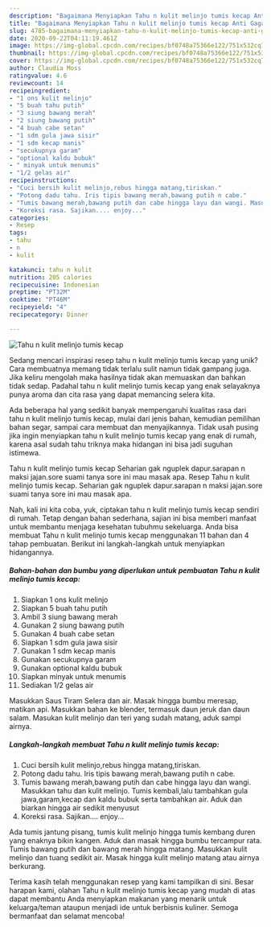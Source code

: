 ```yaml
---
description: "Bagaimana Menyiapkan Tahu n kulit melinjo tumis kecap Anti Gagal"
title: "Bagaimana Menyiapkan Tahu n kulit melinjo tumis kecap Anti Gagal"
slug: 4785-bagaimana-menyiapkan-tahu-n-kulit-melinjo-tumis-kecap-anti-gagal
date: 2020-09-22T04:11:19.461Z
image: https://img-global.cpcdn.com/recipes/bf0748a75366e122/751x532cq70/tahu-n-kulit-melinjo-tumis-kecap-foto-resep-utama.jpg
thumbnail: https://img-global.cpcdn.com/recipes/bf0748a75366e122/751x532cq70/tahu-n-kulit-melinjo-tumis-kecap-foto-resep-utama.jpg
cover: https://img-global.cpcdn.com/recipes/bf0748a75366e122/751x532cq70/tahu-n-kulit-melinjo-tumis-kecap-foto-resep-utama.jpg
author: Claudia Moss
ratingvalue: 4.6
reviewcount: 14
recipeingredient:
- "1 ons kulit melinjo"
- "5 buah tahu putih"
- "3 siung bawang merah"
- "2 siung bawang putih"
- "4 buah cabe setan"
- "1 sdm gula jawa sisir"
- "1 sdm kecap manis"
- "secukupnya garam"
- "optional kaldu bubuk"
- " minyak untuk menumis"
- "1/2 gelas air"
recipeinstructions:
- "Cuci bersih kulit melinjo,rebus hingga matang,tiriskan."
- "Potong dadu tahu. Iris tipis bawang merah,bawang putih n cabe."
- "Tumis bawang merah,bawang putih dan cabe hingga layu dan wangi. Masukkan tahu dan kulit melinjo. Tumis kembali,lalu tambahkan gula jawa,garam,kecap dan kaldu bubuk serta tambahkan air. Aduk dan biarkan hingga air sedikit menyusut"
- "Koreksi rasa. Sajikan.... enjoy..."
categories:
- Resep
tags:
- tahu
- n
- kulit

katakunci: tahu n kulit 
nutrition: 205 calories
recipecuisine: Indonesian
preptime: "PT32M"
cooktime: "PT46M"
recipeyield: "4"
recipecategory: Dinner

---
```



![Tahu n kulit melinjo tumis kecap](https://img-global.cpcdn.com/recipes/bf0748a75366e122/751x532cq70/tahu-n-kulit-melinjo-tumis-kecap-foto-resep-utama.jpg)

Sedang mencari inspirasi resep tahu n kulit melinjo tumis kecap yang unik? Cara membuatnya memang tidak terlalu sulit namun tidak gampang juga. Jika keliru mengolah maka hasilnya tidak akan memuaskan dan bahkan tidak sedap. Padahal tahu n kulit melinjo tumis kecap yang enak selayaknya punya aroma dan cita rasa yang dapat memancing selera kita.

Ada beberapa hal yang sedikit banyak mempengaruhi kualitas rasa dari tahu n kulit melinjo tumis kecap, mulai dari jenis bahan, kemudian pemilihan bahan segar, sampai cara membuat dan menyajikannya. Tidak usah pusing jika ingin menyiapkan tahu n kulit melinjo tumis kecap yang enak di rumah, karena asal sudah tahu triknya maka hidangan ini bisa jadi suguhan istimewa.

Tahu n kulit melinjo tumis kecap Seharian gak nguplek dapur.sarapan n maksi jajan.sore suami tanya sore ini mau masak apa. Resep Tahu n kulit melinjo tumis kecap. Seharian gak nguplek dapur.sarapan n maksi jajan.sore suami tanya sore ini mau masak apa.


Nah, kali ini kita coba, yuk, ciptakan tahu n kulit melinjo tumis kecap sendiri di rumah. Tetap dengan bahan sederhana, sajian ini bisa memberi manfaat untuk membantu menjaga kesehatan tubuhmu sekeluarga. Anda bisa membuat Tahu n kulit melinjo tumis kecap menggunakan 11 bahan dan 4 tahap pembuatan. Berikut ini langkah-langkah untuk menyiapkan hidangannya.

<!--inarticleads1-->

##### Bahan-bahan dan bumbu yang diperlukan untuk pembuatan Tahu n kulit melinjo tumis kecap:

1. Siapkan 1 ons kulit melinjo
1. Siapkan 5 buah tahu putih
1. Ambil 3 siung bawang merah
1. Gunakan 2 siung bawang putih
1. Gunakan 4 buah cabe setan
1. Siapkan 1 sdm gula jawa sisir
1. Gunakan 1 sdm kecap manis
1. Gunakan secukupnya garam
1. Gunakan optional kaldu bubuk
1. Siapkan  minyak untuk menumis
1. Sediakan 1/2 gelas air


Masukkan Saus Tiram Selera dan air. Masak hingga bumbu meresap, matikan api. Masukkan bahan ke blender, termasuk daun jeruk dan daun salam. Masukan kulit melinjo dan teri yang sudah matang, aduk sampi airnya. 

<!--inarticleads2-->

##### Langkah-langkah membuat Tahu n kulit melinjo tumis kecap:

1. Cuci bersih kulit melinjo,rebus hingga matang,tiriskan.
1. Potong dadu tahu. Iris tipis bawang merah,bawang putih n cabe.
1. Tumis bawang merah,bawang putih dan cabe hingga layu dan wangi. Masukkan tahu dan kulit melinjo. Tumis kembali,lalu tambahkan gula jawa,garam,kecap dan kaldu bubuk serta tambahkan air. Aduk dan biarkan hingga air sedikit menyusut
1. Koreksi rasa. Sajikan.... enjoy...


Ada tumis jantung pisang, tumis kulit melinjo hingga tumis kembang duren yang enaknya bikin kangen. Aduk dan masak hingga bumbu tercampur rata. Tumis bawang putih dan bawang merah hingga matang. Masukkan kulit melinjo dan tuang sedikit air. Masak hingga kulit melinjo matang atau airnya berkurang. 

Terima kasih telah menggunakan resep yang kami tampilkan di sini. Besar harapan kami, olahan Tahu n kulit melinjo tumis kecap yang mudah di atas dapat membantu Anda menyiapkan makanan yang menarik untuk keluarga/teman ataupun menjadi ide untuk berbisnis kuliner. Semoga bermanfaat dan selamat mencoba!
